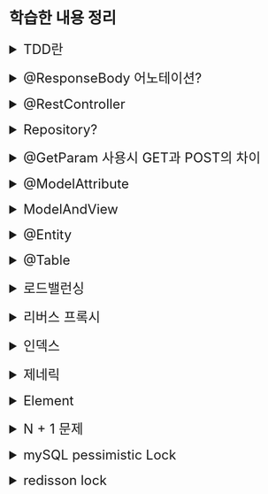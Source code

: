 # 학습한 내용 정리

<details>
<summary style="font-size: x-large">TDD란</summary>

테스트 주도 개발을 뜻함.
지금은 먼저 domain 패키지에 Member라는 부모 클래스를 만들고,
memberRepository라는 인터페이스를 만들어 내가 구현해야 하는 것들의 명세를 작성하였다.

이후 main의 레포지토리에서 클래스를 만들어 그것들을 실제로 구현하고,
test에서 @Test를 사용하며 테스트를 진행하였다.

TDD는 이것의 반대 순서로 가는 것이다.

내가 별 모양 작품을 만든다고 하면,
별 모양 틀을 먼저 만들고 작품이 들어가는 지를 확인하는 것!

테스트를 먼저 만들고, 구현 클래스를 만들어서 테스트를 진행하는 것!
</details>
<br>

<details>
<summary style="font-size: x-large">@ResponseBody 어노테이션?</summary>
해당 어노테이션이 찍혀있으면 spring은 return값의 html을 렌더해 주는 게 아니라
문자 내용을 그대로 찍어준다. (HTTP의 Body에 문자 내용을 그대로 반환한다는 말)

글자는 그대로 찍어주면 되는데 만약 객체를 넘겨준다면?
이것은 JSON 방식으로 data를 만들어서 HTTP응답에 반환해 주는게 default!

api를 보통 이것을 이용하여 만든다.
</details>
<br>

<details>
<summary style="font-size: x-large">@RestController</summary>
@Controller 와 @ResponseBody를 합친 역할을 하는 것
@RestController를 사용하면 따로 method들에 @ResponseBody를 사용하지 않아도
controller 내부의 메소드 내용들이 ResponseBody가 적용되어 나온다.
</details>
<br>

<details>
<summary style="font-size: x-large">Repository?</summary>
Entity 객체를 DB와 연결시켜주는 역할을 한다.
만들때에는 인터페이스로 만들고, 어떤 테이블과 연결할 지 제네릭스에 작성한다.

예시로
"Public interface ProductRepository extends JpaRepository <Food, Long>" 이런 식으로 작성하는데,
제네릭스 안의 첫번째에는 연결할 테이블을 작성하고 뒤에는 타입을 작성한다.
</details>
<br>

<details>
<summary style="font-size: x-large">@GetParam 사용시 GET과 POST의 차이</summary>
html에서 form 태그를 이용할 때 get 방식을 사용하면 url에 주고받는 내용이 바로 표시가 되지만,
post방식으로 보냈을 때에는 url 방식으로 보냈을 때에는 값이 표현이 되지 않고 payload에 실려서 들어가게 된다.

html에서 form태그를 통해서 값을 보낼때 @RequestParam으로 값을 받을 수 있다.
</details>
<br>

<details>
<summary style="font-size: x-large">@ModelAttribute</summary>
클라이언트에서 보내는 값이 여러개일 때, @ModelAttribute를 사용해서 값을 객체 형식으로 받을 수 있다.
사용할 때에는 객체의 필드에 접근을 해서 사용하면 되지만 객체에 @Setter가 꼭 설정되어 있어야 한다.

덧붙여 @ModelAttribute는 생략이 가능하다.

</details>
<br>

<details>
<summary style="font-size: x-large">ModelAndView</summary>
Controller 처리 결과 후 응답할 view와 view에 전달할 값을 저장
ModelAndView는 데이터와 이동하고자 하는 View Page를 같이 저장한다.

예시로 아래와 같이 사용할 수 있다.
@RequestMapping("/api/member")
public ModelAndView view(){

//데이터와 뷰를 동시에 설정 가능하다
return new ModelAndView("index", "123");

</details>
<br>

<details>
<summary style="font-size: x-large">@Entity</summary>
기본 생성자는 필수로 있어야 함! -> jpa 규정이라고 함.   <br>
저장할 필드에 final사용할 수 없음   <br>
jpa를 사용해서 테이블과 매핑할 클래스는 @Entity가 필수<br>
final클래스, enum, interface, inner(중첩클래스) 클래스는 @Entity를 사용할 수 없음<br>
예시) @Entity(name="Member")<br>
jpa가 내부적으로 구분하는 이름으로, 설정을 따로 안하면 기본값으로 클래스 이름을 그대로 사용한다.<br>
클래스 이름이 겹치거나 하는 게 아니면 바꾸지 말자.<br>
</details>
<br>

<details>
<summary style="font-size: x-large">@Table</summary>
Entity에 해당되는 파일에 @Entity와 @Table을 사용할 수 있음.<br>
일단 @Entity는 필수. 다만 Entity만 사용했을 때에는 DB와 연결할 때, 테이블 명이 클래스와 동일하게 설명됨<br>
즉 클래스 이름이 Member라면, DB에서 Member 테이블로 연결된다는 얘기.<br>
@Table 어노테이션은 실제 DB에 붙을 테이블명을 말함.<br>
예를들어 @Entity / @Table(name = "hello")라고 지정을 해 두면,<br>
createQuery(select * from Member)로 호출을 하면 호출은 엔티티 클래스 이름으로 가는데, 실제 DB에는 테이블 네임으로 붙는다<br>
</details>
<br>

<details>
<summary style="font-size: x-large">로드밸런싱</summary>
다수의 인스턴스로 서비스를 돌리고 이를 웹 서버로 잘 밸런싱 해 주는 것을 말한다.<br>
이렇게 되면 사용자들이 한 서버에 몰리지 않게 분산처리가 되어 서버의 부하를 막을 수 있다.<br>

또한 한 서비스에 서버를 두 개를 두는 경우가 있다. 이것은 지속성을 위함이다.<br>
예를 들어 kirin.com이라는 곳에서 업데이트가 생겼다. 만일 하나의 서버에서 이 서비스가 작동하고 있었다면<br>
아무리 업데이트가 빨라도 사용자는 업데이트가 진행되는 동안 에러를 마주할 가능성이 생긴다.<br>

이런일이 발생하지 않도록 하나의 서버에서 업데이트가 진행될 때, 다른 서버에서 업데이트가 진행될 수 있도록 하는 것이다.<br>
</details>
<br>

<details>
<summary style="font-size: x-large">리버스 프록시</summary>
보통 프록시를 떠올리면, 내가 특정 사이트에 접속할 때 내 아이피 대신 서버의 아이피를 보여주는 것만을 생각했다.<br>
이렇게 사용자들이 어딘가에 접속을 할 때 프록시 서버를 거쳐 자신의 아이피를 숨기고 접속하는 것을 forward proxy라고 한다.<br>

반대로 방문하는 사람들로부터 서버의 정보를 감추는 것을 reverse proxy라고 한다.<br>
서버 내부적으로 파일이 어느 폴더에 들어있고 서비스가 몇 번 포트로 돌고 있는지를 감추는 것이다.<br>

이것을 활용해서! 한 서버에서 여러 웹이 돌고 있다고 생각을 해 보자.<br>
이런 상황에서 사용자들이 들어올 때 어느 주소로 사용자들이 접속을 하든 웹 서버가 먼저 확인하고<br>
어떤곳을 찾아서 왔는지를 보고 그에 알맞는 처리를 해 주는 것이다. (예를 들어 kirin.com이네 ? 이건 왼쪽! longlong.com이네? 이건 오른쪽! 이런 식으로)<br>
</details>
<br>

<details>
<summary style="font-size: x-large">인덱스</summary>
인덱스는 백과사전의 목차라고 이해했다.<br>

<br>
우리가 원하는 특정 단어를 찾아볼 때, 첫 장부터 하나씩 찾아보는 것은 굉장히 비효율적이다.<br>
우리는 원하는 단어를 더욱 빠르게 찾기 위해서 사전의 목차를 확인하고 단어가 어디에 포함되어 있는지를 찾아, 바로 원하는 페이지로 이동할 것이다.<br>
<br>
좀 더 그럴듯하게 말하자면,<br>
데이터 검색 속도를 향상시키기 위해 db에서 테이블의 특정 column(field)을 기준으로 잡고,<br>
<br>
각 row(record)의 값을 가지고 있는 것을 복사하여 별도 생성하여 정렬한 것이라고도 할 수 있습니다.<br>
(출처: https://en.wikipedia.org/wiki/Database_index)<br>

인덱스를 사용하면 데이터 검색 속도가 대폭 향상되지만, 인덱스를 생성하는 작업이나 인덱스를 관리하는 데 추가로 리소스가 소모된다는 단점이 있다.<br>
(인덱스를 생성하는 작업과 유지 관리하는 오버헤드가 발생!)<br>
</details>
<br>


<details>
<summary style="font-size: x-large">제네릭</summary>

다양한 타입의 객체를 다루는 메서드나 컬렉션 클래스를 컴파일 할 때 타입 체크를 해 주는 기능이다.<br>
제네릭 타입은 클래스와 메서드에 선언할 수 있다.<br>
<br>
// 일반적인 클래스<br>
class Box {<br>
Object item;<br>
<br>
void setItem(Object item) {this.item = item;}<br>
Object getItem() {return item;}<br>
}<br>
<br>
// 제네릭 클래스<br>
class Box&lt;T> {<br>
T item;<br>
<br>
void setItem(T item) {this.item = item;}<br>
T getItem() {return item;}<br>
}<br>

위에 제네릭 클래스를 선언할 때 뒤에 &lt;T>가 붙었는데, 여기서 T를 타입 변수(type variable)이라고 한다.<br>
이 타입 변수로 어떤 타입이 들어가게 될 것이라는 것을 표시를 해 주는 것이다.<br>
임의의 변수이므로 무조건 T를 써야되는 것은 아니지만, 그래도 네이밍을 지켜주는 것이 좋다.<br>
<br>
E : 요소 (Element, 자바 컬렉션에서 주로 사용됨)<br>
K : 키<br>
N : 숫자<br>
T : 타입<br>
V : 값<br>
S,U,V : 두번 째, 세 번째, 네 번째에 선언된 타입<br>

</details>
<br>


<details>
<summary style="font-size: x-large">Element</summary>

자바 컬렉션을 뜯어보다 보면 제네릭에서 E를 많이 마주한다.<br>
여기에서 E는 element, 요소를 뜻한다.<br>
<br>
element는 어떤 자료구조에서 하나의 값 또는 객체를 의미한다.<br>
말 그대로 그 자료구조의 구성 요소를 의미하는 것이다.<br>
<br>
예를 들어, 정수형 배열에 대한 element는 배열 안에 저장된 개별적인 정수 값이다.<br>
배열 {1,2,3,4,5}에 대한 element는 1,2,3,4,5이다.<br>
<br>
ArrayList<E>의 경우에서는 ArrayList가 포함하는 element의 타입을 의미하는 것이다.<br>
ex) ArrayList<String>이면 해당 ArrayList의 element 타입이 String이라는 것<br>
</details>
<br>

<details>
<summary style="font-size: x-large">N + 1 문제</summary>

첫 번째 쿼리의 결과로 N번만큼 쿼리가 추가 실행되는 것.<br>

</details>
<br>

<details>
<summary style="font-size: x-large">mySQL pessimistic Lock</summary>

실제로 데이터에 락을 걸어 정합성을 맞추는 방법이다.<br>
락을 걸게 되면 다른 트랜잭션에서는 락이 해제되기 전까지는 데이터를 건들 수 없다.<br>

락을 통해 데이터를 제어하기 때문에 데이터의 정합성을 보장할 수는 있으나,<br>
데이터 자체에 락이 걸리기 때문에 성능 저하가 발생할 수 있다.<br>

또한, 서로 다른 스레드에서 각자 락이 걸린 데이터에 접근할 때 데드락이 발생할 수 있으며<br>
락을 걸어둔 서버에 장애가 발생하면 해당 데이터에 대한 락이 풀리지 않아 다른 서버에서 해당 데이터를 수정할 수 없는 상황이 발생할 수 있다.<br>

</details>
<br>

<details>
<summary style="font-size: x-large">redisson lock</summary>

redis의 pub-sub 기반 message broker 기능을 이용하여 락을 구현하는 방법이다.<br>
락을 해제하는 측이 락을 대기하는 프로세스에게 락 획득을 시도해도 된다는 메시지를 전달하는 방식으로 동작하며, 이 방법을 사용하면 끊임없이 redis 서버에 락 획득이 가능한지 여부를 확인하는 spin lock을 사용하지 않아도 된다.<br>

이 방법은 우리가 직접 구현할 필요가 없이 redisson이라는 라이브러리를 사용하면 된다. 이미 메시지 브로커 기능을 활용하여 락을 구현해 두었기 때문이다.<br>

또한 이 라이브러리는 타임아웃을 구현하여 일정 시간동안 락을 획득하지 못하면 예외를 발생시킬 수 있다.<br>
(pessimistic lock에서도 timeout을 구현할 수는 있다고 함. 다만 락을 유지하는 동안 리소스를 계속 점유하니 db에 계속 부하를 주게 되는 문제가 있다고 함.)<br>

</details>
<br>